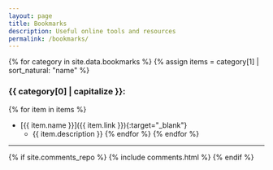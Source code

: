 ```yaml
---
layout: page
title: Bookmarks
description: Useful online tools and resources
permalink: /bookmarks/
---
```


{% for category in site.data.bookmarks %}
{% assign items = category[1] | sort_natural: "name" %}
### {{ category[0] | capitalize }}:
{% for item in items %}
* [{{ item.name }}]({{ item.link }}){:target="_blank"}
    * {{ item.description }}
      {% endfor %}
      {% endfor %}

----

{% if site.comments_repo %}
{% include comments.html %}
{% endif %}
